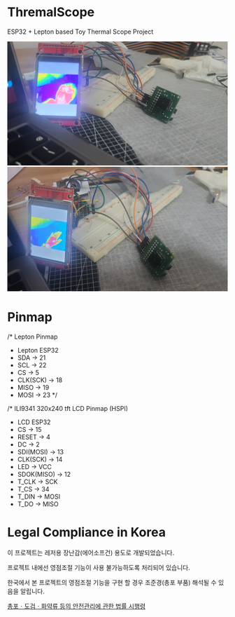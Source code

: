 # ThremalScope
ESP32 + Lepton based Toy Thermal Scope Project

![Sample1](./images/sample_1.jpeg)
![Sample1](./images/sample_2.jpeg)

# Pinmap
 
/* Lepton Pinmap
 * Lepton         ESP32
 * SDA        ->  21
 * SCL        ->  22
 * CS         ->  5
 * CLK(SCK)   ->  18
 * MISO       ->  19
 * MOSI       ->  23
 */

/* ILI9341 320x240 tft LCD Pinmap (HSPI)
 * LCD            ESP32
 * CS         ->  15
 * RESET      ->  4
 * DC         ->  2
 * SDI(MOSI)  ->  13
 * CLK(SCK)   ->  14
 * LED        ->  VCC
 * SDOK(MISO) ->  12
 * T_CLK      ->  SCK
 * T_CS       ->  34
 * T_DIN      ->  MOSI
 * T_DO       ->  MISO


# Legal Compliance in Korea
이 프로젝트는 레저용 장난감(에어소프건) 용도로 개발되었습니다.

프로젝트 내에선 영점조절 기능이 사용 불가능하도록 처리되어 있습니다.

한국에서 본 프로젝트의 영점조절 기능을 구현 할 경우 조준경(총포 부품) 해석될 수 있음을 알립니다.

[총포ㆍ도검ㆍ화약류 등의 안전관리에 관한 법률 시행령](https://www.law.go.kr/%EB%B2%95%EB%A0%B9/%EC%B4%9D%ED%8F%AC%E3%86%8D%EB%8F%84%EA%B2%80%E3%86%8D%ED%99%94%EC%95%BD%EB%A5%98%EB%93%B1%EC%9D%98%EC%95%88%EC%A0%84%EA%B4%80%EB%A6%AC%EC%97%90%EA%B4%80%ED%95%9C%EB%B2%95%EB%A5%A0%EC%8B%9C%ED%96%89%EB%A0%B9)

